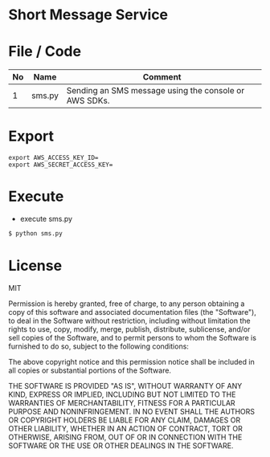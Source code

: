 # Short Message Service

File / Code
==============

|No | Name  | Comment  | 
|---|---|---|
|  1 |   sms.py| Sending an SMS message using the console or AWS SDKs. |

Export
==============
```
export AWS_ACCESS_KEY_ID=
export AWS_SECRET_ACCESS_KEY=
```

Execute
==============

- execute sms.py
```bash
$ python sms.py
```


License
==============

MIT

Permission is hereby granted, free of charge, to any person obtaining a copy of this software and associated documentation files (the "Software"), to deal in the Software without restriction, including without limitation the rights to use, copy, modify, merge, publish, distribute, sublicense, and/or sell copies of the Software, and to permit persons to whom the Software is furnished to do so, subject to the following conditions:

The above copyright notice and this permission notice shall be included in all copies or substantial portions of the Software.

THE SOFTWARE IS PROVIDED "AS IS", WITHOUT WARRANTY OF ANY KIND, EXPRESS OR IMPLIED, INCLUDING BUT NOT LIMITED TO THE WARRANTIES OF MERCHANTABILITY, FITNESS FOR A PARTICULAR PURPOSE AND NONINFRINGEMENT. IN NO EVENT SHALL THE AUTHORS OR COPYRIGHT HOLDERS BE LIABLE FOR ANY CLAIM, DAMAGES OR OTHER LIABILITY, WHETHER IN AN ACTION OF CONTRACT, TORT OR OTHERWISE, ARISING FROM, OUT OF OR IN CONNECTION WITH THE SOFTWARE OR THE USE OR OTHER DEALINGS IN THE SOFTWARE.
